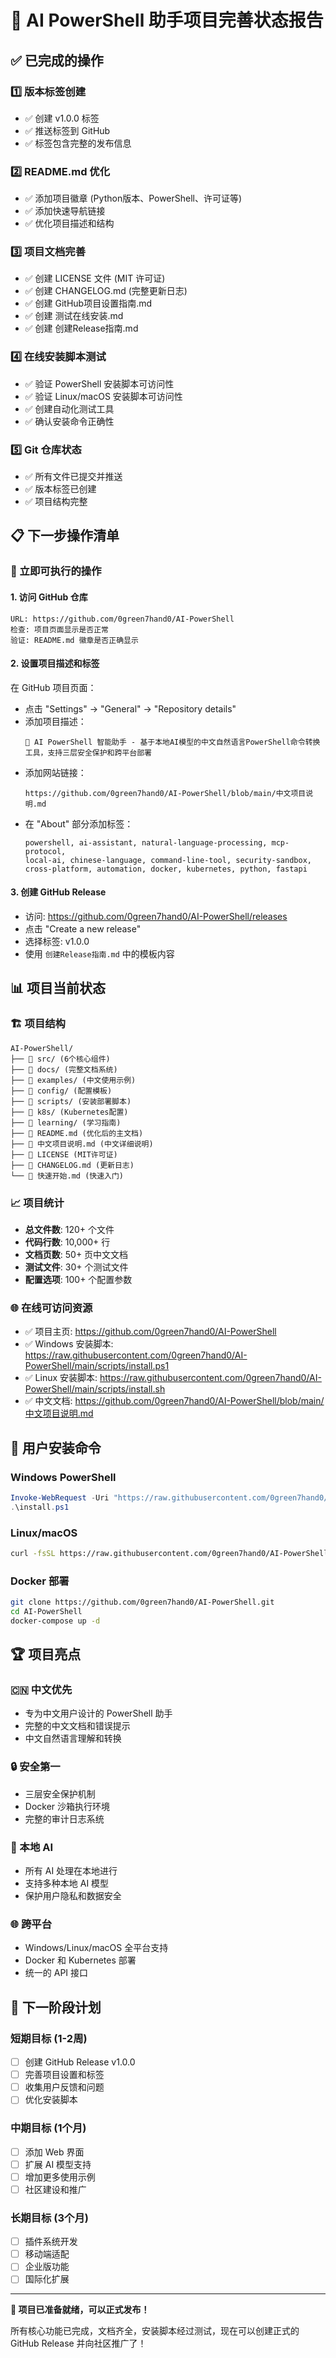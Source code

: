 # 🎯 AI PowerShell 助手项目完善状态报告

## ✅ 已完成的操作

### 1️⃣ 版本标签创建
- ✅ 创建 v1.0.0 标签
- ✅ 推送标签到 GitHub
- ✅ 标签包含完整的发布信息

### 2️⃣ README.md 优化
- ✅ 添加项目徽章 (Python版本、PowerShell、许可证等)
- ✅ 添加快速导航链接
- ✅ 优化项目描述和结构

### 3️⃣ 项目文档完善
- ✅ 创建 LICENSE 文件 (MIT 许可证)
- ✅ 创建 CHANGELOG.md (完整更新日志)
- ✅ 创建 GitHub项目设置指南.md
- ✅ 创建 测试在线安装.md
- ✅ 创建 创建Release指南.md

### 4️⃣ 在线安装脚本测试
- ✅ 验证 PowerShell 安装脚本可访问性
- ✅ 验证 Linux/macOS 安装脚本可访问性
- ✅ 创建自动化测试工具
- ✅ 确认安装命令正确性

### 5️⃣ Git 仓库状态
- ✅ 所有文件已提交并推送
- ✅ 版本标签已创建
- ✅ 项目结构完整

## 📋 下一步操作清单

### 🚀 立即可执行的操作

#### 1. 访问 GitHub 仓库
```
URL: https://github.com/0green7hand0/AI-PowerShell
检查: 项目页面显示是否正常
验证: README.md 徽章是否正确显示
```

#### 2. 设置项目描述和标签
在 GitHub 项目页面：
- 点击 "Settings" → "General" → "Repository details"
- 添加项目描述：
  ```
  🤖 AI PowerShell 智能助手 - 基于本地AI模型的中文自然语言PowerShell命令转换工具，支持三层安全保护和跨平台部署
  ```
- 添加网站链接：
  ```
  https://github.com/0green7hand0/AI-PowerShell/blob/main/中文项目说明.md
  ```
- 在 "About" 部分添加标签：
  ```
  powershell, ai-assistant, natural-language-processing, mcp-protocol, 
  local-ai, chinese-language, command-line-tool, security-sandbox, 
  cross-platform, automation, docker, kubernetes, python, fastapi
  ```

#### 3. 创建 GitHub Release
- 访问: https://github.com/0green7hand0/AI-PowerShell/releases
- 点击 "Create a new release"
- 选择标签: v1.0.0
- 使用 `创建Release指南.md` 中的模板内容

## 📊 项目当前状态

### 🏗️ 项目结构
```
AI-PowerShell/
├── 📁 src/ (6个核心组件)
├── 📁 docs/ (完整文档系统)
├── 📁 examples/ (中文使用示例)
├── 📁 config/ (配置模板)
├── 📁 scripts/ (安装部署脚本)
├── 📁 k8s/ (Kubernetes配置)
├── 📁 learning/ (学习指南)
├── 📄 README.md (优化后的主文档)
├── 📄 中文项目说明.md (中文详细说明)
├── 📄 LICENSE (MIT许可证)
├── 📄 CHANGELOG.md (更新日志)
└── 📄 快速开始.md (快速入门)
```

### 📈 项目统计
- **总文件数**: 120+ 个文件
- **代码行数**: 10,000+ 行
- **文档页数**: 50+ 页中文文档
- **测试文件**: 30+ 个测试文件
- **配置选项**: 100+ 个配置参数

### 🌐 在线可访问资源
- ✅ 项目主页: https://github.com/0green7hand0/AI-PowerShell
- ✅ Windows 安装脚本: https://raw.githubusercontent.com/0green7hand0/AI-PowerShell/main/scripts/install.ps1
- ✅ Linux 安装脚本: https://raw.githubusercontent.com/0green7hand0/AI-PowerShell/main/scripts/install.sh
- ✅ 中文文档: https://github.com/0green7hand0/AI-PowerShell/blob/main/中文项目说明.md

## 🎯 用户安装命令

### Windows PowerShell
```powershell
Invoke-WebRequest -Uri "https://raw.githubusercontent.com/0green7hand0/AI-PowerShell/main/scripts/install.ps1" -OutFile "install.ps1"
.\install.ps1
```

### Linux/macOS
```bash
curl -fsSL https://raw.githubusercontent.com/0green7hand0/AI-PowerShell/main/scripts/install.sh | bash
```

### Docker 部署
```bash
git clone https://github.com/0green7hand0/AI-PowerShell.git
cd AI-PowerShell
docker-compose up -d
```

## 🏆 项目亮点

### 🇨🇳 中文优先
- 专为中文用户设计的 PowerShell 助手
- 完整的中文文档和错误提示
- 中文自然语言理解和转换

### 🔒 安全第一
- 三层安全保护机制
- Docker 沙箱执行环境
- 完整的审计日志系统

### 🤖 本地 AI
- 所有 AI 处理在本地进行
- 支持多种本地 AI 模型
- 保护用户隐私和数据安全

### 🌐 跨平台
- Windows/Linux/macOS 全平台支持
- Docker 和 Kubernetes 部署
- 统一的 API 接口

## 📅 下一阶段计划

### 短期目标 (1-2周)
- [ ] 创建 GitHub Release v1.0.0
- [ ] 完善项目设置和标签
- [ ] 收集用户反馈和问题
- [ ] 优化安装脚本

### 中期目标 (1个月)
- [ ] 添加 Web 界面
- [ ] 扩展 AI 模型支持
- [ ] 增加更多使用示例
- [ ] 社区建设和推广

### 长期目标 (3个月)
- [ ] 插件系统开发
- [ ] 移动端适配
- [ ] 企业版功能
- [ ] 国际化扩展

---

**🎉 项目已准备就绪，可以正式发布！**

所有核心功能已完成，文档齐全，安装脚本经过测试，现在可以创建正式的 GitHub Release 并向社区推广了！